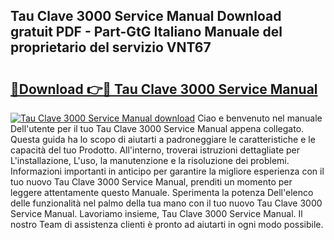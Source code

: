## Tau Clave 3000 Service Manual Download gratuit PDF - Part-GtG Italiano Manuale del proprietario del servizio VNT67

# <h2><a href="http://dfg8m4k.blite.top/?on=Tau+Clave+3000+Service+Manual">🔗Download 👉🔴 Tau Clave 3000 Service Manual</a></h2>

[![Tau Clave 3000 Service Manual download](https://i.imgur.com/lujVjoI.png)](http://dfg8m4k.blite.top/?on=Tau+Clave+3000+Service+Manual)
Ciao e benvenuto nel manuale Dell'utente per il tuo Tau Clave 3000 Service Manual appena collegato. Questa guida ha lo scopo di aiutarti a padroneggiare le caratteristiche e le capacità del tuo Prodotto. All'interno, troverai istruzioni dettagliate per L'installazione, L'uso, la manutenzione e la risoluzione dei problemi. Informazioni importanti in anticipo per garantire la migliore esperienza con il tuo nuovo Tau Clave 3000 Service Manual, prenditi un momento per leggere attentamente questo Manuale. Sperimenta la potenza Dell'elenco delle funzionalità nel palmo della tua mano con il tuo nuovo Tau Clave 3000 Service Manual. Lavoriamo insieme, Tau Clave 3000 Service Manual. Il nostro Team di assistenza clienti è pronto ad aiutarti in ogni modo possibile.
